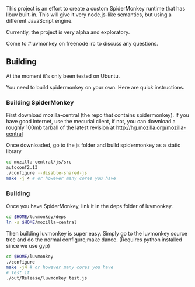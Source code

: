 This project is an effort to create a custom SpiderMonkey runtime that has libuv built-in.  This will give it very node.js-like semantics, but using a different JavaScript engine.

Currently, the project is very alpha and exploratory.  

Come to #luvmonkey on freenode irc to discuss any questions.

## Building

At the moment it's only been tested on Ubuntu.

You need to build spidermonkey on your own.  Here are quick instructions.

### Building SpiderMonkey

First download mozilla-central (the repo that contains spidermonkey).  If you have good internet, use the mecurial client, if not, you can download a roughly 100mb tarball of the latest revision at <http://hg.mozilla.org/mozilla-central>

Once downloaded, go to the js folder and build spidermonkey as a static library

```sh
cd mozilla-central/js/src
autoconf2.13
./configure --disable-shared-js
make -j 4 # or however many cores you have
```

### Building

Once you have SpiderMonkey, link it in the deps folder of luvmonkey.

```sh
cd $HOME/luvmonkey/deps
ln -s $HOME/mozilla-central
```

Then building luvmonkey is super easy. Simply go to the luvmonkey source tree and do the normal configure;make dance. (Requires python installed since we use gyp)

```sh
cd $HOME/luvmonkey
./configure
make -j4 # or however many cores you have
# Test it
./out/Release/luvmonkey test.js
```
